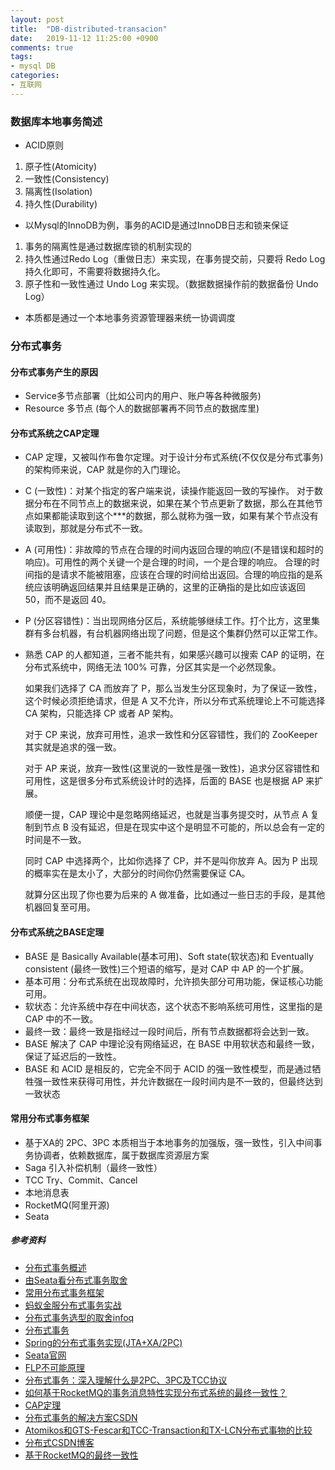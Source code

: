 ```yaml
---
layout: post
title:  "DB-distributed-transacion"
date:   2019-11-12 11:25:00 +0900
comments: true
tags:
- mysql DB 
categories:
- 互联网
---
```


### 数据库本地事务简述
- ACID原则
1. 原子性(Atomicity)
1. 一致性(Consistency)
1. 隔离性(Isolation)
1. 持久性(Durability)
- 以Mysql的InnoDB为例，事务的ACID是通过InnoDB日志和锁来保证
1. 事务的隔离性是通过数据库锁的机制实现的
1. 持久性通过Redo Log（重做日志）来实现，在事务提交前，只要将 Redo Log 持久化即可，不需要将数据持久化。
1. 原子性和一致性通过 Undo Log 来实现。（数据数据操作前的数据备份 Undo Log）
- 本质都是通过一个本地事务资源管理器来统一协调调度

### 分布式事务

#### 分布式事务产生的原因
- Service多节点部署（比如公司内的用户、账户等各种微服务)
- Resource 多节点 (每个人的数据部署再不同节点的数据库里)

#### 分布式系统之CAP定理
- CAP 定理，又被叫作布鲁尔定理。对于设计分布式系统(不仅仅是分布式事务)的架构师来说，CAP 就是你的入门理论。
- C (一致性)：对某个指定的客户端来说，读操作能返回一致的写操作。
对于数据分布在不同节点上的数据来说，如果在某个节点更新了数据，那么在其他节点如果都能读取到这个***的数据，那么就称为强一致，如果有某个节点没有读取到，那就是分布式不一致。
- A (可用性)：非故障的节点在合理的时间内返回合理的响应(不是错误和超时的响应)。可用性的两个关键一个是合理的时间，一个是合理的响应。
合理的时间指的是请求不能被阻塞，应该在合理的时间给出返回。合理的响应指的是系统应该明确返回结果并且结果是正确的，这里的正确指的是比如应该返回 50，而不是返回 40。
- P (分区容错性)：当出现网络分区后，系统能够继续工作。打个比方，这里集群有多台机器，有台机器网络出现了问题，但是这个集群仍然可以正常工作。

- 熟悉 CAP 的人都知道，三者不能共有，如果感兴趣可以搜索 CAP 的证明，在分布式系统中，网络无法 100% 可靠，分区其实是一个必然现象。

    如果我们选择了 CA 而放弃了 P，那么当发生分区现象时，为了保证一致性，这个时候必须拒绝请求，但是 A 又不允许，所以分布式系统理论上不可能选择 CA 架构，只能选择 CP 或者 AP 架构。

    对于 CP 来说，放弃可用性，追求一致性和分区容错性，我们的 ZooKeeper 其实就是追求的强一致。

    对于 AP 来说，放弃一致性(这里说的一致性是强一致性)，追求分区容错性和可用性，这是很多分布式系统设计时的选择，后面的 BASE 也是根据 AP 来扩展。

    顺便一提，CAP 理论中是忽略网络延迟，也就是当事务提交时，从节点 A 复制到节点 B 没有延迟，但是在现实中这个是明显不可能的，所以总会有一定的时间是不一致。

    同时 CAP 中选择两个，比如你选择了 CP，并不是叫你放弃 A。因为 P 出现的概率实在是太小了，大部分的时间你仍然需要保证 CA。

    就算分区出现了你也要为后来的 A 做准备，比如通过一些日志的手段，是其他机器回复至可用。

#### 分布式系统之BASE定理
- BASE 是 Basically Available(基本可用)、Soft state(软状态)和 Eventually consistent (最终一致性)三个短语的缩写，是对 CAP 中 AP 的一个扩展。
- 基本可用：分布式系统在出现故障时，允许损失部分可用功能，保证核心功能可用。
- 软状态：允许系统中存在中间状态，这个状态不影响系统可用性，这里指的是 CAP 中的不一致。
- 最终一致：最终一致是指经过一段时间后，所有节点数据都将会达到一致。
- BASE 解决了 CAP 中理论没有网络延迟，在 BASE 中用软状态和最终一致，保证了延迟后的一致性。
- BASE 和 ACID 是相反的，它完全不同于 ACID 的强一致性模型，而是通过牺牲强一致性来获得可用性，并允许数据在一段时间内是不一致的，但最终达到一致状态

#### 常用分布式事务框架
- 基于XA的 2PC、3PC
     本质相当于本地事务的加强版，强一致性，引入中间事务协调者，依赖数据库，属于数据库资源层方案
- Saga
    引入补偿机制（最终一致性）
- TCC
    Try、Commit、Cancel
- 本地消息表
- RocketMQ(阿里开源)
- Seata

##### 参考资料
- [分布式事务概述](https://developer.51cto.com/art/201808/581174.htm)
- [由Seata看分布式事务取舍](https://www.jianshu.com/p/917cb4bdaa03)
- [常用分布式事务框架](https://cloud.tencent.com/developer/article/1401904)
- [蚂蚁金服分布式事务实战](https://zhuanlan.zhihu.com/p/75843832)
- [分布式事务选型的取舍infoq](https://www.infoq.cn/article/8bu33kuSyJ6P-wAAoELT)
- [分布式事务](http://www.tianshouzhi.com/api/tutorials/distributed_transaction/383)
- [Spring的分布式事务实现(JTA+XA/2PC)](https://www.jdon.com/48829)
- [Seata官网](http://seata.io/zh-cn/)
- [FLP不可能原理](https://www.cnblogs.com/firstdream/p/6585923.html) 
- [分布式事务：深入理解什么是2PC、3PC及TCC协议 ](http://www.sohu.com/a/290897501_684445)
- [如何基于RocketMQ的事务消息特性实现分布式系统的最终一致性？](https://juejin.im/post/5dd0ff1af265da0c075d0af7)
- [CAP定理](http://www.ruanyifeng.com/blog/2018/07/cap.html)
- [分布式事务的解决方案CSDN](https://blog.csdn.net/m0_38110132/article/details/76994165)
- [Atomikos和GTS-Fescar和TCC-Transaction和TX-LCN分布式事物的比较](https://www.bbsmax.com/A/obzb24Y0zE/)
- [分布式CSDN博客](https://blog.csdn.net/qq_27384769/category_7453176_1.html)
- [基于RocketMQ的最终一致性](https://www.itcodemonkey.com/article/13548.html)